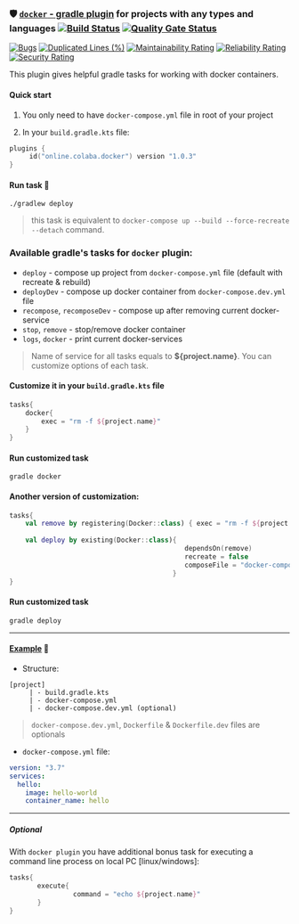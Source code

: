 ### 🛡️ [`docker` - gradle plugin](https://plugins.gradle.org/plugin/online.colaba.docker) for projects with any types and languages [![Build Status](https://travis-ci.com/steklopod/gradle-docker-plugin.svg?branch=master)](https://travis-ci.com/steklopod/gradle-docker-plugin) [![Quality Gate Status](https://sonarcloud.io/api/project_badges/measure?project=steklopod_gradle-docker-plugin&metric=alert_status)](https://sonarcloud.io/dashboard?id=steklopod_gradle-docker-plugin)

[![Bugs](https://sonarcloud.io/api/project_badges/measure?project=steklopod_gradle-docker-plugin&metric=bugs)](https://sonarcloud.io/dashboard?id=steklopod_gradle-docker-plugin)
[![Duplicated Lines (%)](https://sonarcloud.io/api/project_badges/measure?project=steklopod_gradle-docker-plugin&metric=duplicated_lines_density)](https://sonarcloud.io/dashboard?id=steklopod_gradle-docker-plugin)
[![Maintainability Rating](https://sonarcloud.io/api/project_badges/measure?project=steklopod_gradle-docker-plugin&metric=sqale_rating)](https://sonarcloud.io/dashboard?id=steklopod_gradle-docker-plugin)
[![Reliability Rating](https://sonarcloud.io/api/project_badges/measure?project=steklopod_gradle-docker-plugin&metric=reliability_rating)](https://sonarcloud.io/dashboard?id=steklopod_gradle-docker-plugin)
[![Security Rating](https://sonarcloud.io/api/project_badges/measure?project=steklopod_gradle-docker-plugin&metric=security_rating)](https://sonarcloud.io/dashboard?id=steklopod_gradle-docker-plugin)

This plugin gives helpful gradle tasks for working with docker containers.

#### Quick start

1. You only need to have `docker-compose.yml` file in root of your project

2. In your `build.gradle.kts` file:

```kotlin
plugins {
     id("online.colaba.docker") version "1.0.3"
}
```

#### Run task 🎯

```shell script
./gradlew deploy
```
> this task is equivalent to `docker-compose up --build --force-recreate --detach` command. 

### Available gradle's tasks for `docker` plugin:

* `deploy` - compose up project from `docker-compose.yml` file (default with recreate & rebuild)
* `deployDev`  - compose up docker container from `docker-compose.dev.yml` file
* `recompose`, `recomposeDev`  - compose up after removing current docker-service
* `stop`, `remove`      - stop/remove docker container
* `logs`, `docker`  - print current docker-services

>Name of service for all tasks equals to **${project.name}**. You can customize options of each task.

#### Customize it in your `build.gradle.kts` file

```kotlin
tasks{
    docker{
        exec = "rm -f ${project.name}"
    }
}
```

#### Run customized task

```shell script
gradle docker
```

#### Another version of customization:
```kotlin
tasks{
    val remove by registering(Docker::class) { exec = "rm -f ${project.name}" }
    
    val deploy by existing(Docker::class){ 
                                            dependsOn(remove)
                                            recreate = false
                                            composeFile = "docker-compose.dev.yml"
                                         }
}
```

#### Run customized task

```shell script
gradle deploy
```
___
#### [Example](https://github.com/steklopod/gradle-docker-plugin/tree/master/examples/hello) 🎫

* Structure:
```shell script
[project]
     | - build.gradle.kts
     | - docker-compose.yml
     | - docker-compose.dev.yml (optional)
```
> `docker-compose.dev.yml`, `Dockerfile` & `Dockerfile.dev` files are optionals

* `docker-compose.yml` file:
```yaml
version: "3.7"
services:
  hello:
    image: hello-world
    container_name: hello
```

___

##### Optional


With `docker plugin` you have additional bonus task for executing a command line process on local PC [linux/windows]:
```kotlin
tasks{
       execute{
                command = "echo ${project.name}"
       }
}
```
